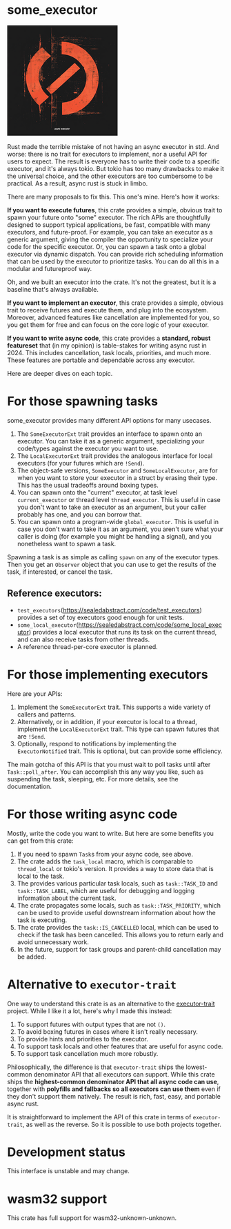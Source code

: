 # some_executor

![logo](art/logo.png)

Rust made the terrible mistake of not having an async executor in std.  And worse: there is no
trait for executors to implement, nor a useful API for users to expect.  The result is everyone has to write
their code to a specific executor, and it's always tokio.  But tokio has too many drawbacks to make
it the universal choice, and the other executors are too cumbersome to be practical.  As a result,
async rust is stuck in limbo.

There are many proposals to fix this.  This one's mine.  Here's how it works:

**If you want to execute futures**, this crate provides a simple, obvious trait to spawn your future onto "some" executor.
The rich APIs are thoughtfully designed to support typical applications, be fast, compatible with many executors, and future-proof.  For example, you
can take an executor as a generic argument, giving the compiler the opportunity to specialize your code for the specific executor.
Or, you can spawn a task onto a global executor via dynamic dispatch.  You can provide rich scheduling information that
can be used by the executor to prioritize tasks. You can do all this in a modular and futureproof way.

Oh, and we built an executor into the crate.  It's not the greatest, but it is a baseline that's always available.

**If you want to implement an executor**, this crate provides a simple, obvious trait to receive futures
and execute them, and plug into the ecosystem.  Moreover, advanced features like cancellation are
implemented for you, so you get them for free and can focus on the core logic of your executor.

**If you want to write async code**, this crate provides a **standard, robust featureset** that (in my opinion) is
table-stakes for writing async rust in 2024. This includes cancellation, task locals, priorities, and much more.
These features are portable and dependable across any executor.

Here are deeper dives on each topic.

# For those spawning tasks

some_executor provides many different API options for many usecases.

1.  The `SomeExecutorExt` trait provides an interface to spawn onto an executor.  You can take it as a generic argument, specializing your code/types against
    the executor you want to use.
2.  The `LocalExecutorExt` trait provides the analogous interface for local executors (for your futures which are `!Send`).
3.  The object-safe versions, `SomeExecutor` and `SomeLocalExecutor`, are for when you want to store your executor in a struct by erasing their type.  This has the usual tradeoffs around boxing types.
4.  You can spawn onto the "current" executor, at task level `current_executor` or thread level `thread_executor`.  This is useful in case you don't want to take an executor as an argument, but your caller probably has one, and you can borrow that.
5.  You can spawn onto a program-wide `global_executor`.  This is useful in case you don't want to take it as an argument, you aren't sure what your caller is doing (for example you might be handling a signal), and you nonetheless want to spawn a task.

Spawning a task is as simple as calling `spawn` on any of the executor types.  Then you get an `Observer` object that you can use to get the results of the task, if interested, or cancel the task.

## Reference executors:

* `test_executors`(https://sealedabstract.com/code/test_executors) provides a set of toy executors good enough for unit tests.
* `some_local_executor`(https://sealedabstract.com/code/some_local_executor) provides a local executor that runs its task on the current thread, and can also receive tasks from other threads.
* A reference thread-per-core executor is planned.

# For those implementing executors

Here are your APIs:
1.  Implement the `SomeExecutorExt` trait.  This supports a wide variety of callers and patterns.
2.  Alternatively, or in addition, if your executor is local to a thread, implement the `LocalExecutorExt` trait.  This type can spawn futures that are `!Send`.
3.  Optionally, respond to notifications by implementing the `ExecutorNotified` trait.  This is optional, but can provide some efficiency.

The main gotcha of this API is that you must wait to poll tasks until after `Task::poll_after`.  You can
accomplish this any way you like, such as suspending the task, sleeping, etc.  For more details, see the documentation.

# For those writing async code

Mostly, write the code you want to write.  But here are some benefits you can get from this crate:

1.  If you need to spawn `Task`s from your async code, see above.
2.  The crate adds the `task_local` macro, which is comparable to `thread_local` or tokio's version.  It provides a way to store data that is local to the task.
3.  The provides various particular task locals, such as `task::TASK_ID` and `task::TASK_LABEL`, which are useful for debugging and logging information about the current task.
4.  The crate propagates some locals, such as `task::TASK_PRIORITY`, which can be used to provide useful downstream information about how the task is executing.
5.  The crate provides the `task::IS_CANCELLED` local, which can be used to check if the task has been cancelled.  This allows you to return early and avoid unnecessary work.
6.  In the future, support for task groups and parent-child cancellation may be added.

# Alternative to `executor-trait`

One way to understand this crate is as an alternative to the [executor-trait](https://crates.io/crates/executor-trait/) project.  While I like it a lot,
here's why I made this instead:

1.  To support futures with output types that are not `()`.
2.  To avoid boxing futures in cases where it isn't really necessary.
3.  To provide hints and priorities to the executor.
4.  To support task locals and other features that are useful for async code.
5.  To support task cancellation much more robustly.

Philosophically, the difference is that `executor-trait` ships the lowest-common denominator API that all executors can support.  While this
crate ships the **highest-common denominator API that all async code can use**, together with **polyfills and fallbacks so all executors
can use them** even if they don't support them natively.  The result is rich, fast, easy, and portable async rust.

It is straightforward to implement the API of this crate in terms of `executor-trait`, as well as the reverse.  So it is possible
to use both projects together.

# Development status

This interface is unstable and may change.

# wasm32 support

This crate has full support for wasm32-unknown-unknown.